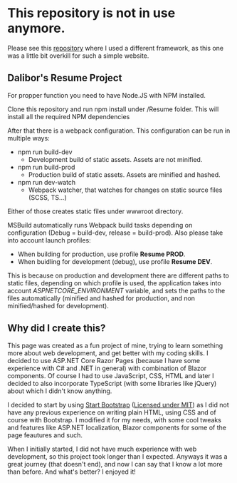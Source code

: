 # This repository is not in use anymore.
Please see this [repository](https://github.com/dallyh/astro-nomical-resume) where I used a different framework, as this one was a little bit overkill for such a simple website.

## Dalibor's Resume Project

For propper function you need to have Node.JS with NPM installed.

Clone this repository and run npm install under /Resume folder. This will install all the required NPM dependencies

After that there is a webpack configuration. This configuration can be run in multiple ways:
- npm run build-dev
  - Development build of static assets. Assets are not minified.
- npm run build-prod
  - Production build of static assets. Assets are minified and hashed.
- npm run dev-watch
  - Webpack watcher, that watches for changes on static source files (SCSS, TS...)

Either of those creates static files under wwwroot directory.

MSBuild automatically runs Webpack build tasks depending on configuration (Debug = build-dev, release = build-prod). Also please take into account launch profiles:
- When building for production, use profile **Resume PROD**.
- When buidling for development (debug), use profile **Resume DEV**.

This is because on production and development there are different paths to static files, depending on which profile is used, the application takes into account *ASPNETCORE_ENVIRONMENT* variable, and sets the paths to the files automatically (minified and hashed for production, and non minified/hashed for development).

## Why did I create this?
This page was created as a fun project of mine, trying to learn something more about web development, and get better with my coding skills. I decided to use ASP.NET Core Razor Pages (because I have some experience with C# and .NET in general) with combination of Blazor components. Of course I had to use JavaScript, CSS, HTML and later I decided to also incorporate TypeScript (with some libraries like jQuery) about which I didn't know anything.

I decided to start by using [Start Bootstrap](https://startbootstrap.com/theme/resume) ([Licensed under MIT](https://opensource.org/licenses/MIT)) as I did not have any previous experience on writing plain HTML, using CSS and of course with Bootstrap. I modified it for my needs, with some cool tweaks and features like ASP.NET localization, Blazor components for some of the page feautures and such.

When I initially started, I did not have much experience with web development, so this project took longer than I expected. Anyways it was a great journey (that doesn't end), and now I can say that I know a lot more than before. And what's better? I enjoyed it!
